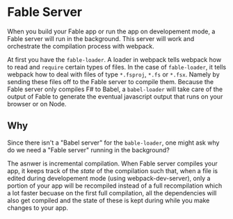 # Fable Server
When you build your Fable app or run the app on developement mode, a Fable server will run in the background. This server will work and orchestrate the compilation process with webpack. 

At first you have the `fable-loader`. A loader in webpack tells webpack how to read and `require` certain types of files. In the case of `fable-loader`, it tells webpack how to deal with files of type `*.fsproj`, `*.fs` or `*.fsx`. Namely by sending these files off to the Fable server to compile them. Because the Fable server only compiles F# to Babel, a `babel-loader` will take care of the output of Fable to generate the eventual javascript output that runs on your browser or on Node.

## Why
Since there isn't a "Babel server" for the `bable-loader`, one might ask why do we need a "Fable server" running in the background? 

The asnwer is incremental compilation. When Fable server compiles your app, it keeps track of the _state_ of the compilation such that, when a file is edited during developement mode (using webpack-dev-server), only a portion of your app will be recompiled instead of a full recompilation which a lot faster becuase on the first full compilation, all the dependencies will also get compiled and the state of these is kept during while you make changes to your app.